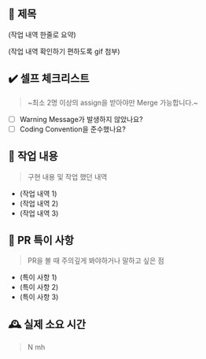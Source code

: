## :bookmark_tabs: 제목

(작업 내역 한줄로 요약)

(작업 내역 확인하기 편하도록 gif 첨부)

## :heavy_check_mark: 셀프 체크리스트

> ~최소 2명 이상의 assign을 받아야만 Merge 가능합니다.~

- [ ] Warning Message가 발생하지 않았나요?
- [ ] Coding Convention을 준수했나요?

## :speech_balloon: 작업 내용

> 구현 내용 및 작업 했던 내역

- (작업 내역 1)
- (작업 내역 2)
- (작업 내역 3)

## :construction: PR 특이 사항

> PR을 볼 때 주의깊게 봐야하거나 말하고 싶은 점

- (특이 사항 1)
- (특이 사항 2)
- (특이 사항 3)

## 🕰 실제 소요 시간

> N mh
